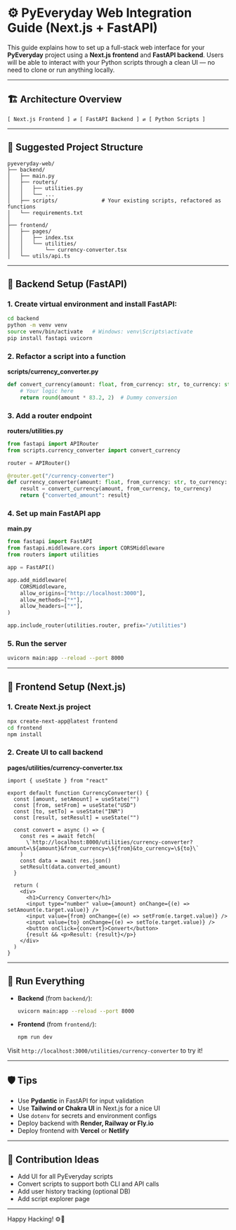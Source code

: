 # ⚙️ PyEveryday Web Integration Guide (Next.js + FastAPI)

This guide explains how to set up a full-stack web interface for your **PyEveryday** project using a **Next.js frontend** and **FastAPI backend**. Users will be able to interact with your Python scripts through a clean UI — no need to clone or run anything locally.

---

## 🏗 Architecture Overview

```
[ Next.js Frontend ] ⇄ [ FastAPI Backend ] ⇄ [ Python Scripts ]
```

---

## 📁 Suggested Project Structure

```
pyeveryday-web/
├── backend/
│   ├── main.py
│   ├── routers/
│   │   ├── utilities.py
│   │   └── ...
│   ├── scripts/              # Your existing scripts, refactored as functions
│   └── requirements.txt
│
├── frontend/
│   ├── pages/
│   │   ├── index.tsx
│   │   └── utilities/
│   │       └── currency-converter.tsx
│   └── utils/api.ts
```

---

## 🔧 Backend Setup (FastAPI)

### 1. Create virtual environment and install FastAPI:

```bash
cd backend
python -m venv venv
source venv/bin/activate   # Windows: venv\Scripts\activate
pip install fastapi uvicorn
```

### 2. Refactor a script into a function

**scripts/currency_converter.py**
```python
def convert_currency(amount: float, from_currency: str, to_currency: str) -> float:
    # Your logic here
    return round(amount * 83.2, 2)  # Dummy conversion
```

### 3. Add a router endpoint

**routers/utilities.py**
```python
from fastapi import APIRouter
from scripts.currency_converter import convert_currency

router = APIRouter()

@router.get("/currency-converter")
def currency_converter(amount: float, from_currency: str, to_currency: str):
    result = convert_currency(amount, from_currency, to_currency)
    return {"converted_amount": result}
```

### 4. Set up main FastAPI app

**main.py**
```python
from fastapi import FastAPI
from fastapi.middleware.cors import CORSMiddleware
from routers import utilities

app = FastAPI()

app.add_middleware(
    CORSMiddleware,
    allow_origins=["http://localhost:3000"],
    allow_methods=["*"],
    allow_headers=["*"],
)

app.include_router(utilities.router, prefix="/utilities")
```

### 5. Run the server

```bash
uvicorn main:app --reload --port 8000
```

---

## 🎨 Frontend Setup (Next.js)

### 1. Create Next.js project

```bash
npx create-next-app@latest frontend
cd frontend
npm install
```

### 2. Create UI to call backend

**pages/utilities/currency-converter.tsx**
```tsx
import { useState } from "react"

export default function CurrencyConverter() {
  const [amount, setAmount] = useState("")
  const [from, setFrom] = useState("USD")
  const [to, setTo] = useState("INR")
  const [result, setResult] = useState("")

  const convert = async () => {
    const res = await fetch(
      \`http://localhost:8000/utilities/currency-converter?amount=\${amount}&from_currency=\${from}&to_currency=\${to}\`
    )
    const data = await res.json()
    setResult(data.converted_amount)
  }

  return (
    <div>
      <h1>Currency Converter</h1>
      <input type="number" value={amount} onChange={(e) => setAmount(e.target.value)} />
      <input value={from} onChange={(e) => setFrom(e.target.value)} />
      <input value={to} onChange={(e) => setTo(e.target.value)} />
      <button onClick={convert}>Convert</button>
      {result && <p>Result: {result}</p>}
    </div>
  )
}
```

---

## 🚀 Run Everything

- **Backend** (from `backend/`):
  ```bash
  uvicorn main:app --reload --port 8000
  ```

- **Frontend** (from `frontend/`):
  ```bash
  npm run dev
  ```

Visit `http://localhost:3000/utilities/currency-converter` to try it!

---

## 🛡 Tips

- Use **Pydantic** in FastAPI for input validation
- Use **Tailwind or Chakra UI** in Next.js for a nice UI
- Use `dotenv` for secrets and environment configs
- Deploy backend with **Render, Railway or Fly.io**
- Deploy frontend with **Vercel** or **Netlify**

---

## 🤝 Contribution Ideas

- Add UI for all PyEveryday scripts
- Convert scripts to support both CLI and API calls
- Add user history tracking (optional DB)
- Add script explorer page

---

Happy Hacking! ⚙️🚀
